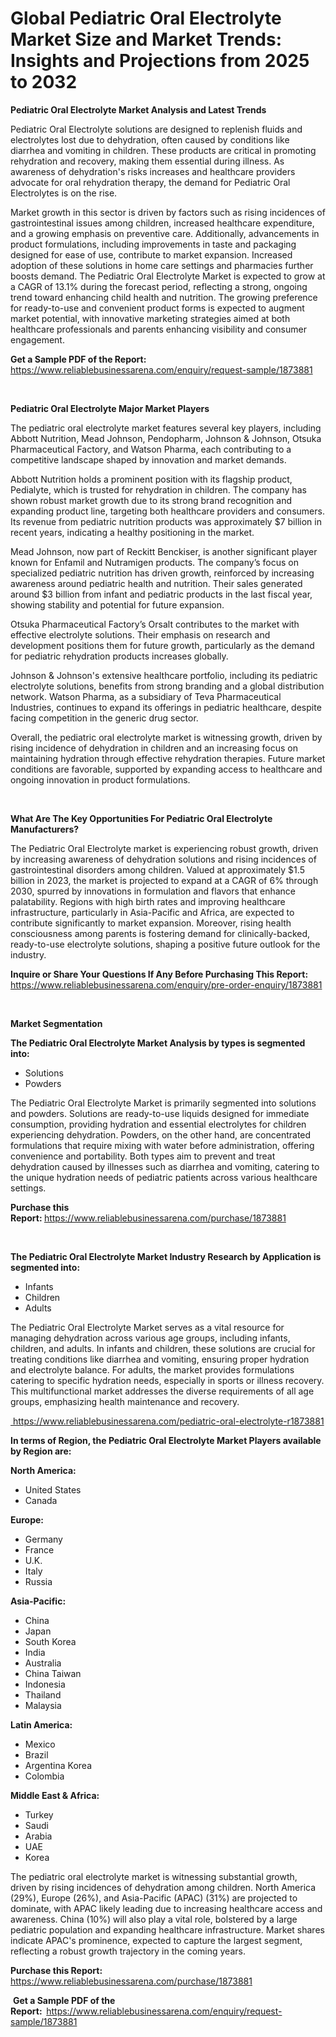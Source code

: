 <p><h1>Global Pediatric Oral Electrolyte Market Size and Market Trends: Insights and Projections from 2025 to 2032</h1></p><p><strong>Pediatric Oral Electrolyte Market Analysis and Latest Trends</strong></p>
<p><p>Pediatric Oral Electrolyte solutions are designed to replenish fluids and electrolytes lost due to dehydration, often caused by conditions like diarrhea and vomiting in children. These products are critical in promoting rehydration and recovery, making them essential during illness. As awareness of dehydration's risks increases and healthcare providers advocate for oral rehydration therapy, the demand for Pediatric Oral Electrolytes is on the rise.</p><p>Market growth in this sector is driven by factors such as rising incidences of gastrointestinal issues among children, increased healthcare expenditure, and a growing emphasis on preventive care. Additionally, advancements in product formulations, including improvements in taste and packaging designed for ease of use, contribute to market expansion. Increased adoption of these solutions in home care settings and pharmacies further boosts demand. The Pediatric Oral Electrolyte Market is expected to grow at a CAGR of 13.1% during the forecast period, reflecting a strong, ongoing trend toward enhancing child health and nutrition. The growing preference for ready-to-use and convenient product forms is expected to augment market potential, with innovative marketing strategies aimed at both healthcare professionals and parents enhancing visibility and consumer engagement.</p></p>
<p><strong>Get a Sample PDF of the Report:&nbsp;</strong> <a href="https://www.reliablebusinessarena.com/enquiry/request-sample/1873881?utm_campaign=2396&utm_medium=2&utm_source=Github&utm_content=ia&utm_term=19042025&utm_id=pediatric-oral-electrolyte">https://www.reliablebusinessarena.com/enquiry/request-sample/1873881</a></p>
<p>&nbsp;</p>
<p><strong>Pediatric Oral Electrolyte Major Market Players</strong></p>
<p><p>The pediatric oral electrolyte market features several key players, including Abbott Nutrition, Mead Johnson, Pendopharm, Johnson & Johnson, Otsuka Pharmaceutical Factory, and Watson Pharma, each contributing to a competitive landscape shaped by innovation and market demands.</p><p>Abbott Nutrition holds a prominent position with its flagship product, Pedialyte, which is trusted for rehydration in children. The company has shown robust market growth due to its strong brand recognition and expanding product line, targeting both healthcare providers and consumers. Its revenue from pediatric nutrition products was approximately $7 billion in recent years, indicating a healthy positioning in the market.</p><p>Mead Johnson, now part of Reckitt Benckiser, is another significant player known for Enfamil and Nutramigen products. The company’s focus on specialized pediatric nutrition has driven growth, reinforced by increasing awareness around pediatric health and nutrition. Their sales generated around $3 billion from infant and pediatric products in the last fiscal year, showing stability and potential for future expansion.</p><p>Otsuka Pharmaceutical Factory’s Orsalt contributes to the market with effective electrolyte solutions. Their emphasis on research and development positions them for future growth, particularly as the demand for pediatric rehydration products increases globally.</p><p>Johnson & Johnson's extensive healthcare portfolio, including its pediatric electrolyte solutions, benefits from strong branding and a global distribution network. Watson Pharma, as a subsidiary of Teva Pharmaceutical Industries, continues to expand its offerings in pediatric healthcare, despite facing competition in the generic drug sector.</p><p>Overall, the pediatric oral electrolyte market is witnessing growth, driven by rising incidence of dehydration in children and an increasing focus on maintaining hydration through effective rehydration therapies. Future market conditions are favorable, supported by expanding access to healthcare and ongoing innovation in product formulations.</p></p>
<p>&nbsp;</p>
<p><strong>What Are The Key Opportunities For Pediatric Oral Electrolyte Manufacturers?</strong></p>
<p><p>The Pediatric Oral Electrolyte market is experiencing robust growth, driven by increasing awareness of dehydration solutions and rising incidences of gastrointestinal disorders among children. Valued at approximately $1.5 billion in 2023, the market is projected to expand at a CAGR of 6% through 2030, spurred by innovations in formulation and flavors that enhance palatability. Regions with high birth rates and improving healthcare infrastructure, particularly in Asia-Pacific and Africa, are expected to contribute significantly to market expansion. Moreover, rising health consciousness among parents is fostering demand for clinically-backed, ready-to-use electrolyte solutions, shaping a positive future outlook for the industry.</p></p>
<p><strong>Inquire or Share Your Questions If Any Before Purchasing This Report:</strong> <a href="https://www.reliablebusinessarena.com/enquiry/pre-order-enquiry/1873881?utm_campaign=2396&utm_medium=2&utm_source=Github&utm_content=ia&utm_term=19042025&utm_id=pediatric-oral-electrolyte">https://www.reliablebusinessarena.com/enquiry/pre-order-enquiry/1873881</a></p>
<p>&nbsp;</p>
<p><strong>Market Segmentation</strong></p>
<p><strong>The Pediatric Oral Electrolyte Market Analysis by types is segmented into:</strong></p>
<p><ul><li>Solutions</li><li>Powders</li></ul></p>
<p><p>The Pediatric Oral Electrolyte Market is primarily segmented into solutions and powders. Solutions are ready-to-use liquids designed for immediate consumption, providing hydration and essential electrolytes for children experiencing dehydration. Powders, on the other hand, are concentrated formulations that require mixing with water before administration, offering convenience and portability. Both types aim to prevent and treat dehydration caused by illnesses such as diarrhea and vomiting, catering to the unique hydration needs of pediatric patients across various healthcare settings.</p></p>
<p><strong>Purchase this Report:&nbsp;</strong><a href="https://www.reliablebusinessarena.com/purchase/1873881?utm_campaign=2396&utm_medium=2&utm_source=Github&utm_content=ia&utm_term=19042025&utm_id=pediatric-oral-electrolyte">https://www.reliablebusinessarena.com/purchase/1873881</a></p>
<p>&nbsp;</p>
<p><strong>The Pediatric Oral Electrolyte Market Industry Research by Application is segmented into:</strong></p>
<p><ul><li>Infants</li><li>Children</li><li>Adults</li></ul></p>
<p><p>The Pediatric Oral Electrolyte Market serves as a vital resource for managing dehydration across various age groups, including infants, children, and adults. In infants and children, these solutions are crucial for treating conditions like diarrhea and vomiting, ensuring proper hydration and electrolyte balance. For adults, the market provides formulations catering to specific hydration needs, especially in sports or illness recovery. This multifunctional market addresses the diverse requirements of all age groups, emphasizing health maintenance and recovery.</p></p>
<p><a href="https://www.reliablebusinessarena.com/pediatric-oral-electrolyte-r1873881?utm_campaign=2396&utm_medium=2&utm_source=Github&utm_content=ia&utm_term=19042025&utm_id=pediatric-oral-electrolyte">&nbsp;https://www.reliablebusinessarena.com/pediatric-oral-electrolyte-r1873881</a></p>
<p><strong>In terms of Region, the Pediatric Oral Electrolyte Market Players available by Region are:</strong></p>
<p>
    <p> <strong> North America: </strong>
        <ul>
            <li>United States</li>
            <li>Canada</li>
        </ul>
        </p> 
    <p> <strong> Europe: </strong>
        <ul>
            <li>Germany</li>
            <li>France</li>
            <li>U.K.</li>
            <li>Italy</li>
            <li>Russia</li>
        </ul>
        </p> 
    <p> <strong> Asia-Pacific: </strong>
        <ul>
            <li>China</li>
            <li>Japan</li>
            <li>South Korea</li>
            <li>India</li>
            <li>Australia</li>
            <li>China Taiwan</li>
            <li>Indonesia</li>
            <li>Thailand</li>
            <li>Malaysia</li>
        </ul>
        </p> 
    <p> <strong> Latin America: </strong>
        <ul>
            <li>Mexico</li>
            <li>Brazil</li>
            <li>Argentina Korea</li>
            <li>Colombia</li>
        </ul>
        </p> 
    <p> <strong> Middle East & Africa: </strong>
        <ul>
            <li>Turkey</li>
            <li>Saudi</li>
            <li>Arabia</li>
            <li>UAE</li>
            <li>Korea</li>
        </ul>
    </p>
    </p>
<p><p>The pediatric oral electrolyte market is witnessing substantial growth, driven by rising incidences of dehydration among children. North America (29%), Europe (26%), and Asia-Pacific (APAC) (31%) are projected to dominate, with APAC likely leading due to increasing healthcare access and awareness. China (10%) will also play a vital role, bolstered by a large pediatric population and expanding healthcare infrastructure. Market shares indicate APAC's prominence, expected to capture the largest segment, reflecting a robust growth trajectory in the coming years.</p></p>
<p><strong>Purchase this Report: </strong><a href="https://www.reliablebusinessarena.com/purchase/1873881?utm_campaign=2396&utm_medium=2&utm_source=Github&utm_content=ia&utm_term=19042025&utm_id=pediatric-oral-electrolyte">https://www.reliablebusinessarena.com/purchase/1873881</a></p>
<p>&nbsp;<strong>Get a Sample PDF of the Report:&nbsp;&nbsp;</strong><a href="https://www.reliablebusinessarena.com/enquiry/request-sample/1873881?utm_campaign=2396&utm_medium=2&utm_source=Github&utm_content=ia&utm_term=19042025&utm_id=pediatric-oral-electrolyte">https://www.reliablebusinessarena.com/enquiry/request-sample/1873881</a></p>
<p><strong></strong></p>
<p><p></p><p></p><p></p></p>